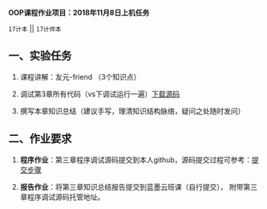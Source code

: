 **OOP课程作业项目：2018年11月8日上机任务**

`17计本`  || `17计师本`


## 一、实验任务

1. 课程讲解：友元-friend （3个知识点）

2. 调试第3章所有代码（vs下调试运行一遍）[下载源码](https://github.com/tsingke/OOP_Codes)

3. 撰写本章知识总结（建议手写，理清知识结构脉络，疑问之处随时发问）


## 二、作业要求

1. **程序作业**：第三章程序调试源码提交到本人github，源码提交过程可参考：[提交步骤](https://github.com/tsingke/Homework_Neumann/blob/master/README.md)


2. **报告作业**：将第三章知识总结报告提交到蓝墨云班课（自行提交）， 附带第三章程序调试源码托管地址。






